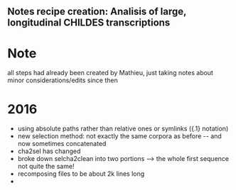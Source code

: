 Notes recipe creation: 
Analisis of large, longitudinal CHILDES transcriptions
-------
# Note
all steps had already been created by Mathieu, just taking notes about minor considerations/edits since then

# 2016

- using absolute paths rather than relative ones or symlinks ({.1} notation)
- new selection method: not exactly the same corpora as before -- and now sometimes concatenated
- cha2sel has changed
- broke down selcha2clean into two portions
--> the whole first sequence not quite the same!
- recomposing files to be about 2k lines long 
- 